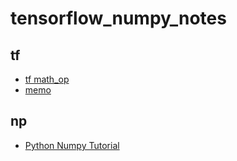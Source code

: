 # tensorflow_numpy_notes

## tf 
* [tf math_op](http://mirai-tec.hatenablog.com/entry/2016/02/22/001459)
* [memo](http://cherishlc.iteye.com/blog/2324796)

## np
* [Python Numpy Tutorial](http://cs231n.github.io/python-numpy-tutorial/)
